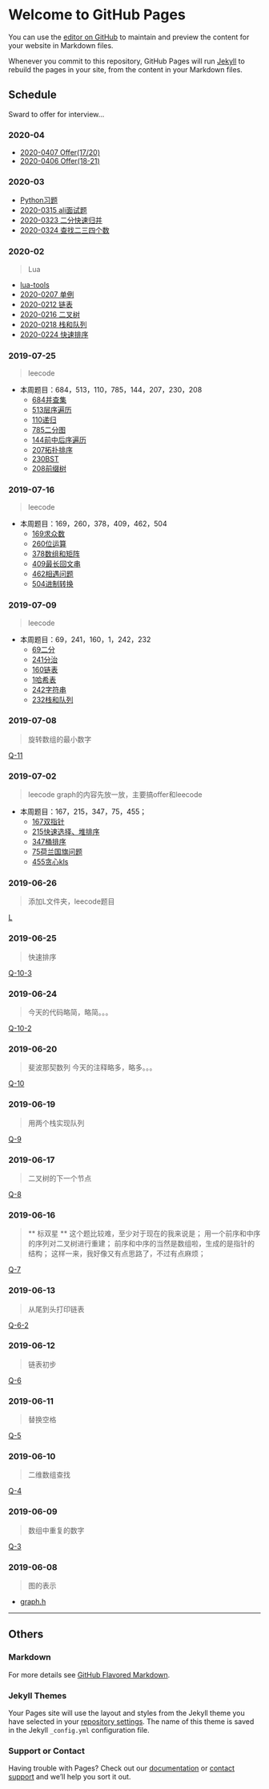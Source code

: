 # Welcome to GitHub Pages

You can use the [editor on GitHub](https://github.com/usiege/Interview/edit/master/README.md) to maintain and preview the content for your website in Markdown files.

Whenever you commit to this repository, GitHub Pages will run [Jekyll](https://jekyllrb.com/) to rebuild the pages in your site, from the content in your Markdown files.

## Schedule

Sward to offer for interview...

### 2020-04

- [2020-0407 Offer(17/20)](./Offer/2020-0407.py)
- [2020-0406 Offer(18-21)](./Offer/2020-0406.py)

### 2020-03

- [Python习题](https://www.runoob.com/python3/python3-examples.html)
- [2020-0315 ali面试题](./Offer/alibaba-0315.py)
- [2020-0323 二分快速归并](./Offer/2020-0323.py)
- [2020-0324 查找二三四个数](./Offer/2020-0324.py)

### 2020-02
> Lua

- [lua-tools](./Offer/tools.lua)
- [2020-0207 单例](./Offer/2020-0207.lua)
- [2020-0212 链表](./Offer/2020-0212.lua)
- [2020-0216 二叉树](./Offer/2020-0216.lua)
- [2020-0218 栈和队列](./Offer/2020-0218.lua)
- [2020-0224 快速排序](./Offer/2020-0224.lua)

### 2019-07-25
> leecode

- 本周题目：684，513，110，785，144，207，230，208
    - [684并查集](./L/684.md)
    - [513层序遍历](./L/513.md)
    - [110递归](./L/110.md)
    - [785二分图](./L/785.md)
    - [144前中后序遍历](./L/144.md)
    - [207拓扑排序](./L/207.md)
    - [230BST](./L/230.md)
    - [208前缀树](./L/208.md)

### 2019-07-16
> leecode

- 本周题目：169，260，378，409，462，504
    - [169求众数](./L/169.md)
    - [260位运算](./L/260.md)
    - [378数组和矩阵](./L/378.md)
    - [409最长回文串](./L/409.md)
    - [462相遇问题](./L/462.md)
    - [504进制转换](./L/504.md)

### 2019-07-09
> leecode

- 本周题目：69，241，160，1，242，232
    - [69二分](./L/69.md)
    - [241分治](./L/241.md)
    - [160链表](./L/160.md)
    - [1哈希表](./L/1.md)
    - [242字符串](./L/242.md)
    - [232栈和队列](./L/232.md)

### 2019-07-08
> 旋转数组的最小数字

[Q-11](./Q/q_11.cpp)

### 2019-07-02
> leecode
> graph的内容先放一放，主要搞offer和leecode

- 本周题目：167，215，347，75，455；
    - [167双指针](./L/167.md)
    - [215快速选择、堆排序](./L/215.md)
    - [347桶排序](./L/347.md)
    - [75荷兰国旗问题](./L/75.md)
    - [455贪心kls](./L/455.md)


### 2019-06-26
> 添加L文件夹，leecode题目

[L](./L)

### 2019-06-25
> 快速排序

[Q-10-3](./Q/q_10_3.cpp)


### 2019-06-24
> 今天的代码略简，略简。。。

[Q-10-2](./Q/q_10_2.cpp)

### 2019-06-20
> 斐波那契数列
> 今天的注释略多，略多。。。

[Q-10](./Q/q_10.cpp)


### 2019-06-19
> 用两个栈实现队列

[Q-9](./Q/q_9.cpp)

### 2019-06-17
> 二叉树的下一个节点

[Q-8](./Q/q_8.cpp)

### 2019-06-16
> ** 标双星 **
> 这个题比较难，至少对于现在的我来说是；
> 用一个前序和中序的序列对二叉树进行重建；
> 前序和中序的当然是数组啦，生成的是指针的结构；
> 这样一来，我好像又有点思路了，不过有点麻烦；

[Q-7](./Q/q_7.cpp)

### 2019-06-13
> 从尾到头打印链表

[Q-6-2](./Q/q_6_2.cpp)

### 2019-06-12
> 链表初步

[Q-6](./Q/q_6.cpp)

### 2019-06-11
> 替换空格

[Q-5](./Q/q_5.c)

### 2019-06-10
> 二维数组查找

[Q-4](./Q/q_4.c)

### 2019-06-09
> 数组中重复的数字

[Q-3](./Q/q_3.c)

### 2019-06-08
> 图的表示

- [graph.h](./G/graph.h)

_________

## Others

### Markdown

For more details see [GitHub Flavored Markdown](https://guides.github.com/features/mastering-markdown/).

### Jekyll Themes

Your Pages site will use the layout and styles from the Jekyll theme you have selected in your [repository settings](https://github.com/usiege/Interview/settings). The name of this theme is saved in the Jekyll `_config.yml` configuration file.

### Support or Contact

Having trouble with Pages? Check out our [documentation](https://help.github.com/categories/github-pages-basics/) or [contact support](https://github.com/contact) and we’ll help you sort it out.
